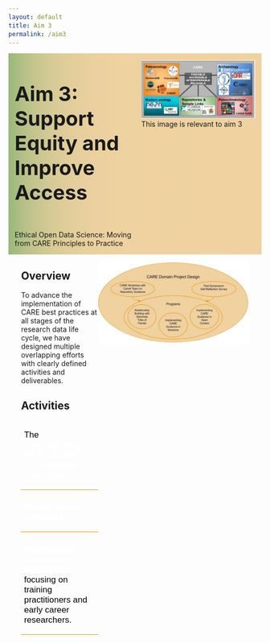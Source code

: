 ```yaml
---
layout: default
title: Aim 3
permalink: /aim3
---
```


<style>
  @media print, screen and (max-width:480px) {
   #heading-left {
      padding-bottom: 0%;
      }
}
  li {
  font-size:20px;
  color:#000;
  }
.collapse {
  display: none;
  top: 63px;
  z-index:10000;
  box-shadow: 0px 8px 16px 0px rgba(0,0,0,0.2);
  margin-bottom:5%;
}

.show_b {
  display: grid;
  grid-template-rows: auto;
  
}

  .bttn {
  background-color:transparent;
  cursor:pointer;
  border: 0;
  border-bottom:1px solid #ec970b;
  padding-top:1%;
  font-size:17px;
  text-align:left;
  margin-bottom:4%;
  }
  
   .bttn:hover {
  background-color:#f0ddc0;
  }

   .bttn p:hover {
  font-weight:bold;
  }
  
  strong {
  color:white;
  }
  
  .bttn_show {
  border: 2.5px solid #ec970b;
  }

  .show_b {
  width:150%;
  }
  
  @media print, screen and (max-width: 720px) {
  .show_b {
  width:200%;
  }
  }
  </style>
<div class="text-block-main" style="display:grid;grid-template-columns: auto">
  
<div class="text-block-right" style="display:grid;grid-template-columns:repeat(auto-fit, minmax(200px, 1fr));background-image:linear-gradient(to left, #f0d2a1, 90%, #97b779);padding:0;align-content:center;" id="headingblock">
    <div class="text-block-right" style="display:grid;grid-template-rows:auto auto;background-color:transparent;padding-left:5%;align-content:center;width:95%;" id="heading-left">
      <h1 style="font-size:40px;"> Aim 3: Support Equity and Improve Access </h1>
      <p style="align-self:start;padding-top:10px;" id="describe"> Ethical Open Data Science: Moving from CARE Principles to Practice </p>
    </div>
    <div class="text-block-right" style="background-color:transparent;padding-left:0;float:right;justify-self:end;max-width:460px; margin-right:5%; margin-left: 5%; width: 90%;" id="heading-image">
      <figure style="margin-left:0px;margin-right:0px;" id="stakes">
        <img src="./images/fairos-stakeholders.jpg" alt="Stakeholders" style="width:100%">
        <figcaption>This image is relevant to aim 3 </figcaption>
      </figure>
    </div>
  </div>
  <div class="text-block-right" style="display:grid;grid-template-columns: 3fr 2fr;width:90%;padding-right:5%;padding-left:5%;">
    <div>
    <h2>Overview</h2>
    <div>
      <p>To advance the implementation of CARE best practices at all stages of the research data life cycle, we  have designed multiple overlapping efforts with clearly defined activities and deliverables.</p>
      <h2>Activities</h2>
        <button class="bttn" id="synth" onclick="Func_synth()">
          <div><p>The <strong>'Implementing CARE practices in Databases' case study</strong></p></div>
</button>
        <div class="collapse" id="readMore_synth">
          <div class="read-more-content" style="width:90%;padding-left:5%;padding-right:5%;padding-top:2%;padding-bottom:2%;">
          <p>We will focus on two well-established open community data resources—Open Context and Neotoma—as  test cases for exploring how best to implement CARE practices in archaeological and paleoecological  datasets. CARE introduces a set of important technical requirements that need to be supported. For  example, data infrastructure needs to support Traditional Knowledge labels and notifications to help better express cultural aspects of data provenance and expectations for benefits sharing. Similarly, data infrastructure needs to be flexible enough to manage culturally specific systems of metadata documentation. These expanded and diversified sets of metadata needs will also need to be managed by curation workflows that inclusively represent stakeholder interests.</p>
            
<p>The exact form of implementation will vary among open data resources, and it is unlikely that a single solution will work for all. Hence, over the course of the symposia hackathons, webinars, and other activities, we will use Open Context and Neotoma as two representative instances of open community data resources in archaeology and paleoecology, with differing degrees of implementation of CARE principles and pre-existing relationships with Indigenous leaders and scholars. Symposia breakout sessions and hackathon  activities will help identify technical requirements to guide CARE principle-aligned improvements to Open Context and Neotoma, which can then serve as model examples for other data resources. 
 </p>
          </div>
        </div>
      <br>
        <button class="bttn" id="symp" onclick="Func_symp()">
          <div><p><strong>Annual plenary symposia</strong></p></div>
      </button>
        <div class="collapse" id="readMore_symp">
          <div class="read-more-content" style="width:90%;padding-left:5%;padding-right:5%;padding-top:2%;padding-bottom:2%;">
            <p>All symposia will include activities specifically devoted to advancing FAIR and CARE principles, in order to  help set desired professional norms and provide examples of how CARE implementation can be advanced.  Symposia activities will emphasize the importance of CARE data principles at each stage of the research data lifecycle, from initial conceptualization of a project, to data collection and analysis, interpretation and  communication of results, and finally the long term curation and reuse of research data. In the early years  of our RCN activities, we will invite keynote speakers from Research Data Alliance, the Centre for Australian Biodiversity and Heritage (CABAH), and other organizations to provide model examples of advancing CARE, with breakout discussions on how to best advance CARE among participating open-data resources  and their networks of allied practitioners. In later years, we will review and discuss current efforts to begin  implementing CARE best practices in participating data resources.</p>
          </div>
       </div>
      <br>
          <button class="bttn" id="profs" onclick="Func_profs()"> 
            <div><p><strong>Professional development workshops</strong> focusing on training practitioners and early career researchers. </p></div>
      </button>
          <div class="collapse" id="readMore_profs">
            <div class="read-more-content" style="width:90%;padding-left:5%;padding-right:5%;padding-top:2%;padding-bottom:2%;">
              <p>In addition to the annual symposia, we plan to lead multiple, virtual, synchronous workshops that are devoted to the professional development of informaticists and early career researchers who are interested in learning about CARE and how best to translate principles to action. These workshops will be attended by RCN members as well as through open calls to the communities of paleo- and modern ecologists, environmental archaeologists, and paleoclimatologists, with early career researchers and members of descendant communities in particular encouraged to apply. Participants will be encouraged to do some reading and preparation in advance of each workshop, which will consist of short lectures and learning activities that contribute to the development of individual action plans for participants.</p>
<p>While early career researchers tend to think that working with data is important for them and their future careers, many believe that they lack both the comfort and training, especially around ethical practices, to do so. These workshops aim to provide this kind of training specifically for individuals who do not have access to similar resources through their own institutions. In this way, we will be able to expand knowledge around applying CARE to underserved communities, providing mentorship and support so that participants can develop skills that are critically important for their success. Moreover, we aim to publish our curriculum open access so that others can adopt and adapt it for other contexts and audiences, exponentially increasing the number of people this work reaches. </p>
            </div>
      </div>
      </div>
    </div>
    <div>
        <figure style="margin-left:0px;margin-right:0px;min-width:300px;" id="stakes">
        <img src="./images/CARE_diagram_v8.png" alt="CARE Project Design" style="width:100%">
        <figcaption style="text-align:center;"></figcaption>
        </figure>
    </div>
  </div>
</div>

<script>
function Func_synth() {
  document.getElementById("readMore_synth").classList.toggle("show_b");
  document.getElementById("synth").classList.toggle("bttn_show");
}

function Func_symp() {
  document.getElementById("readMore_symp").classList.toggle("show_b");
  document.getElementById("symp").classList.toggle("bttn_show");
}

  function Func_profs() {
  document.getElementById("readMore_profs").classList.toggle("show_b");
  document.getElementById("profs").classList.toggle("bttn_show");
}

</script>
